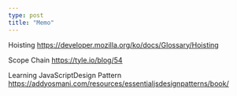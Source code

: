```yaml
---
type: post
title: "Memo"
---
```



Hoisting
https://developer.mozilla.org/ko/docs/Glossary/Hoisting

Scope Chain
https://tyle.io/blog/54

Learning JavaScriptDesign Pattern
https://addyosmani.com/resources/essentialjsdesignpatterns/book/

